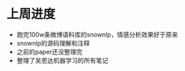 上周进度
==========
* 跑完100w条微博语料库的snownlp，情感分析效果好于原来  
* snownlp的源码理解和注释
* 之前的paper还没整理完
* 整理了吴恩达机器学习的所有笔记
